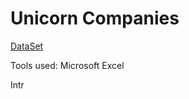 # Unicorn Companies

[DataSet](https://github.com/DiAg-2025/Excel---Unicorn-Companies/blob/main/DataSet.csv)

Tools used: Microsoft Excel

Intr
